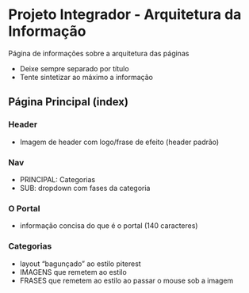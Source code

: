 # Projeto Integrador - Arquitetura da Informação
Página de informações sobre a arquitetura das páginas
* Deixe sempre separado por título
* Tente sintetizar ao máximo a informação

## Página Principal (index)
### Header 
* Imagem de header com logo/frase de efeito (header padrão)
### Nav
* PRINCIPAL: Categorias
* SUB: dropdown com fases da categoria
### O Portal
* informação concisa do que é o portal (140 caracteres)
### Categorias
* layout “bagunçado” ao estilo piterest
* IMAGENS que remetem ao estilo
* FRASES que remetem ao estilo ao passar o mouse sob a imagem